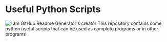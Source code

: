 # Useful Python Scripts
![I am GitHub Readme Generator's creator](https://e7.pngegg.com/pngimages/33/377/png-clipart-python-programming-language-computer-programming-object-oriented-programming-others-miscellaneous-text.png)
This repository contains some python useful scripts that can be used as complete programs or in other programs

